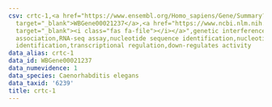 ```yaml
---
csv: crtc-1,<a href="https://www.ensembl.org/Homo_sapiens/Gene/Summary?db=core;g=WBGene00021237"
  target="_blank">WBGene00021237</a>,<a href="https://www.ncbi.nlm.nih.gov/pubmed/27496166"
  target="_blank"><i class="fas fa-file"></i></a>",genetic interference,functional
  association,RNA-seq assay,nucleotide sequence identification,nucleotide sequence
  identification,transcriptional regulation,down-regulates activity
data_alias: crtc-1
data_id: WBGene00021237
data_numevidence: 1
data_species: Caenorhabditis elegans
data_taxid: '6239'
title: crtc-1
---
```

